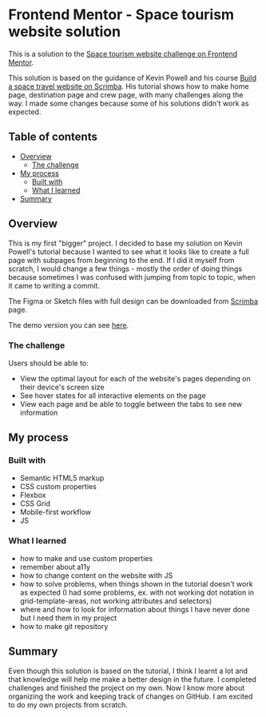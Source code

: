 # Frontend Mentor - Space tourism website solution

This is a solution to the [Space tourism website challenge on Frontend Mentor](https://www.frontendmentor.io/challenges/space-tourism-multipage-website-gRWj1URZ3).

This solution is based on the guidance of Kevin Powell and his course [Build a space travel website on Scrimba](https://scrimba.com/learn/spacetravel). His tutorial shows how to make home page, destination page and crew page, with many challenges along the way. I made some changes because some of his solutions didn't work as expected.

## Table of contents

- [Overview](#overview)
  - [The challenge](#the-challenge)
- [My process](#my-process)
  - [Built with](#built-with)
  - [What I learned](#what-i-learned)
- [Summary](#summary)
  
## Overview

This is my first "bigger" project. I decided to base my solution on Kevin Powell's tutorial because I wanted to see what it looks like to create a full page with subpages from beginning to the end. If I did it myself from scratch, I would change a few things - mostly the order of doing things because sometimes I was confused with jumping from topic to topic, when it came to writing a commit.

The Figma or Sketch files with full design can be downloaded from [Scrimba](https://www.frontendmentor.io/challenges/space-tourism-multipage-website-gRWj1URZ3/hub/space-tourism-multipage-website-Q_r2tiq43) page.

The demo version you can see [here](https://timon216.github.io/space-tourism-website/index.html).

### The challenge

Users should be able to:
- View the optimal layout for each of the website's pages depending on their device's screen size
- See hover states for all interactive elements on the page
- View each page and be able to toggle between the tabs to see new information

## My process

### Built with

- Semantic HTML5 markup
- CSS custom properties
- Flexbox
- CSS Grid
- Mobile-first workflow
- JS

### What I learned

- how to make and use custom properties
- remember about a11y
- how to change content on the website with JS
- how to solve problems, when things shown in the tutorial doesn't work as expected (I had some problems, ex. with not working dot notation in grid-template-areas, not working attributes and selectors)
- where and how to look for information about things I have never done but I need them in my project
- how to make git repository

## Summary

Even though this solution is based on the tutorial, I think I learnt a lot and that knowledge will help me make a better design in the future. I completed challenges and finished the project on my own. Now I know more about organizing the work and keeping track of changes on GitHub. I am excited to do my own projects from scratch.
